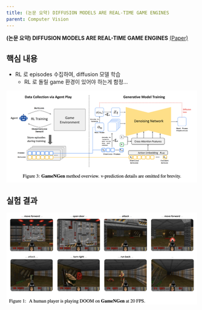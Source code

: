 ```yaml
---
title: (논문 요약) DIFFUSION MODELS ARE REAL-TIME GAME ENGINES
parent: Computer Vision
---
```


**(논문 요약) DIFFUSION MODELS ARE REAL-TIME GAME ENGINES** [(Paper)](https://arxiv.org/pdf/2408.14837)

## 핵심 내용
- RL 로 episodes 수집하여, diffusion 모델 학습     
   - RL 로 돌릴 game 환경이 있어야 하는게 함정...   
<img src="/data/papers/gameengine/concept.png" width="800" />

## 실험 결과
<img src="/data/papers/gameengine/result.png" width="800" />
